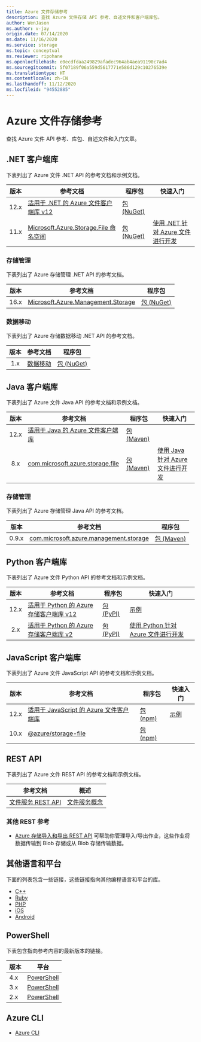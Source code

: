 ```yaml
---
title: Azure 文件存储参考
description: 查找 Azure 文件存储 API 参考、自述文件和客户端库包。
author: WenJason
ms.author: v-jay
origin.date: 07/14/2020
ms.date: 11/16/2020
ms.service: storage
ms.topic: conceptual
ms.reviewer: ripohane
ms.openlocfilehash: e0ecdfdaa249829afadec964ab4aea91190c7ad4
ms.sourcegitcommit: 5f07189f06a559d5617771e586d129c10276539e
ms.translationtype: HT
ms.contentlocale: zh-CN
ms.lasthandoff: 11/12/2020
ms.locfileid: "94552885"
---
```

# <a name="azure-files-reference"></a>Azure 文件存储参考

查找 Azure 文件 API 参考、库包、自述文件和入门文章。

## <a name="net-client-libraries"></a>.NET 客户端库

下表列出了 Azure 文件 .NET API 的参考文档和示例文档。

|  版本  | 参考文档 | 程序包 | 快速入门 |
| :-------: | ----------------------- | ------- | ---------- |
| 12.x | [适用于 .NET 的 Azure 文件客户端库 v12](https://docs.microsoft.com/dotnet/api/overview/azure/storage.files.shares-readme) | [包 (NuGet)](https://www.nuget.org/packages/Azure.Storage.Files/) | &nbsp; |
| 11.x | [Microsoft.Azure.Storage.File 命名空间](https://docs.microsoft.com/dotnet/api/microsoft.azure.storage.file) | [包 (NuGet)](https://www.nuget.org/packages/Microsoft.Azure.Storage.File/) | [使用 .NET 针对 Azure 文件进行开发](/storage/files/storage-dotnet-how-to-use-files) |

### <a name="storage-management"></a>存储管理

下表列出了 Azure 存储管理 .NET API 的参考文档。

|  版本  | 参考文档 | 程序包 |
| :-------: | ----------------------- | ------- |
| 16.x | [Microsoft.Azure.Management.Storage](https://docs.microsoft.com/dotnet/api/microsoft.azure.management.storage) | [包 (NuGet)](https://www.nuget.org/packages/Microsoft.Azure.Management.Storage/) |

### <a name="data-movement"></a>数据移动

下表列出了 Azure 存储数据移动 .NET API 的参考文档。

|  版本  | 参考文档 | 程序包 |
| :-------: | ----------------------- | ------- |
| 1.x | [数据移动](https://docs.microsoft.com/dotnet/api/microsoft.azure.storage.datamovement) | [包 (NuGet)](https://www.nuget.org/packages/Microsoft.Azure.Storage.DataMovement/) |

## <a name="java-client-libraries"></a>Java 客户端库

下表列出了 Azure 文件 Java API 的参考文档和示例文档。

|  版本  | 参考文档 | 程序包 | 快速入门 |
| :-------: | ----------------------- | ------- | ---------- |
| 12.x | [适用于 Java 的 Azure 文件客户端库](https://docs.microsoft.com/java/api/overview/azure/storage-file-share-readme) | [包 (Maven)](https://mvnrepository.com/artifact/com.azure/azure-storage-file-share) | &nbsp; |
| 8.x | [com.microsoft.azure.storage.file](https://docs.microsoft.com/java/api/com.microsoft.azure.storage.file) | [包 (Maven)](https://mvnrepository.com/artifact/com.microsoft.azure/azure-storage) | [使用 Java 针对 Azure 文件进行开发](/storage/files/storage-java-how-to-use-file-storage) |

### <a name="storage-management"></a>存储管理

下表列出了 Azure 存储管理 Java API 的参考文档。

|  版本  | 参考文档 | 程序包 |
| :-------: | ----------------------- | ------- |
| 0.9.x | [com.microsoft.azure.management.storage](https://docs.microsoft.com/java/api/overview/azure/storage/management) | [包 (Maven)](https://mvnrepository.com/artifact/com.microsoft.azure/azure-svc-mgmt-storage) |

## <a name="python-client-libraries"></a>Python 客户端库

下表列出了 Azure 文件 Python API 的参考文档和示例文档。

|  版本  | 参考文档 | 程序包 | 快速入门 |
| :-------: | ----------------------- | ------- | ---------- |
| 12.x | [适用于 Python 的 Azure 存储客户端库 v12](https://docs.microsoft.com/azure/developer/python/sdk/storage/overview?view=storage-py-v12) | [包 (PyPI)](https://pypi.org/project/azure-storage-file/12.0.0b4/) | [示例](https://docs.microsoft.com/python/api/overview/azure/storage-file-share-readme#examples) |
| 2.x | [适用于 Python 的 Azure 存储客户端库 v2](https://docs.microsoft.com/azure/developer/python/sdk/storage/overview?view=storage-py-v2&preserve-view=true) | [包 (PyPI)](https://pypi.org/project/azure-storage-file/2.1.0/) | [使用 Python 针对 Azure 文件进行开发](/storage/files/storage-python-how-to-use-file-storage) |

## <a name="javascript-client-libraries"></a>JavaScript 客户端库

下表列出了 Azure 文件 JavaScript API 的参考文档和示例文档。

|  版本  | 参考文档 | 程序包 | 快速入门 |
| :-------: | ----------------------- | ------- | ---------- |
| 12.x | [适用于 JavaScript 的 Azure 文件客户端库](https://docs.microsoft.com/javascript/api/overview/azure/storage-file-share-readme) | [包 (npm)](https://www.npmjs.com/package/@azure/storage-file-share) | [示例](https://docs.microsoft.com/javascript/api/overview/azure/storage-file-share-readme#examples) |
| 10.x | [@azure/storage-file](https://docs.microsoft.com/javascript/api/@azure/storage-file) | [包 (npm)](https://www.npmjs.com/package/@azure/storage-file) | &nbsp; |

## <a name="rest-apis"></a>REST API

下表列出了 Azure 文件 REST API 的参考文档和示例文档。

| 参考文档 | 概述 |
| ----------------------- | -------- |
| [文件服务 REST API](https://docs.microsoft.com/rest/api/storageservices/file-service-rest-api) | [文件服务概念](https://docs.microsoft.com/rest/api/storageservices/file-service-concepts) |

### <a name="other-rest-reference"></a>其他 REST 参考

- [Azure 存储导入和导出 REST API](https://docs.microsoft.com/rest/api/storageimportexport/) 可帮助你管理导入/导出作业，这些作业将数据传输到 Blob 存储或从 Blob 存储传输数据。

## <a name="other-languages-and-platforms"></a>其他语言和平台

下面的列表包含一些链接，这些链接指向其他编程语言和平台的库。

- [C++](https://azure.github.io/azure-storage-cpp)
- [Ruby](https://azure.github.io/azure-storage-ruby)
- [PHP](https://azure.github.io/azure-storage-php/)
- [iOS](https://azure.github.io/azure-storage-ios/)
- [Android](https://azure.github.io/azure-storage-android)

## <a name="powershell"></a>PowerShell

下表包含指向参考内容的最新版本的链接。

| 版本 | 平台 |
| ------- | -------- |
|  4.x  | [PowerShell](https://docs.microsoft.com/powershell/module/az.storage/?view=azps-4.6.1&preserve-view=true) |
|  3.x  | [PowerShell](https://docs.microsoft.com/powershell/module/az.storage/?view=azps-3.8.0&preserve-view=true) |
|  2.x  | [PowerShell](https://docs.microsoft.com/powershell/module/az.storage/?view=azps-2.8.0&preserve-view=true) |

## <a name="azure-cli"></a>Azure CLI

- [Azure CLI](/cli/storage)
